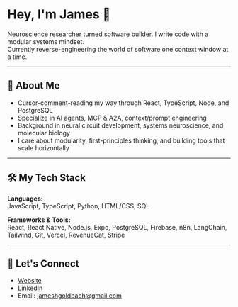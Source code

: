 # Hey, I'm James 👋

Neuroscience researcher turned software builder. I write code with a modular systems mindset.  
Currently reverse-engineering the world of software one context window at a time.

---

## 🧠 About Me

- Cursor-comment-reading my way through React, TypeScript, Node, and PostgreSQL
- Specialize in AI agents, MCP & A2A, context/prompt engineering
- Background in neural circuit development, systems neuroscience, and molecular biology
- I care about modularity, first-principles thinking, and building tools that scale horizontally

---

## 🛠 My Tech Stack

**Languages:**  
JavaScript, TypeScript, Python, HTML/CSS, SQL

**Frameworks & Tools:**  
React, React Native, Node.js, Expo, PostgreSQL, Firebase, n8n, LangChain, Tailwind, Git, Vercel, RevenueCat, Stripe

---

## 🤝 Let's Connect

- [Website](https://statespacedesign.com/)
- [LinkedIn](https://www.linkedin.com/in/james-goldbach-b8b08a288/)
- Email: jameshgoldbach@gmail.com
